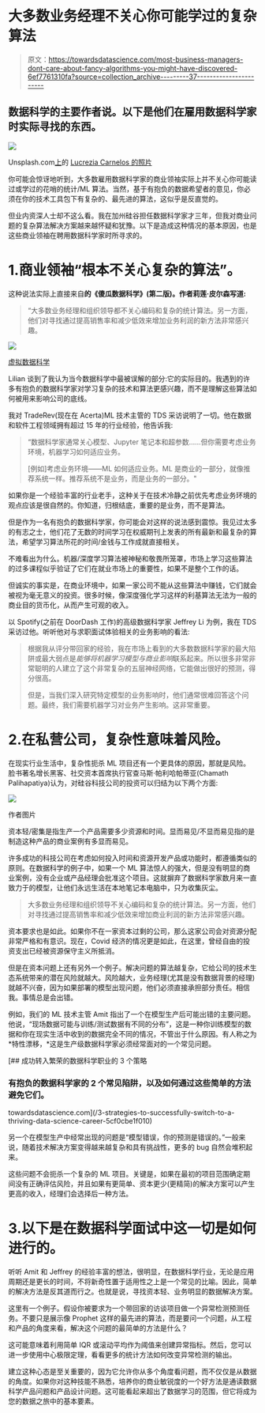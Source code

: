 # 大多数业务经理不关心你可能学过的复杂算法

> 原文：<https://towardsdatascience.com/most-business-managers-dont-care-about-fancy-algorithms-you-might-have-discovered-6ef7761310fa?source=collection_archive---------37----------------------->

## 数据科学的主要作者说。以下是他们在雇用数据科学家时实际寻找的东西。

![](img/9acf1ccd4ab895c0a40f00ab6c52d7fe.png)

Unsplash.com[上](https://unsplash.com/photos/gvc7MK4gnDk)的 [Lucrezia Carnelos 的照片](https://unsplash.com/@ciabattespugnose)

你可能会惊讶地听到，大多数雇用数据科学家的商业领袖实际上并不关心你可能读过或学过的花哨的统计/ML 算法。当然，基于有抱负的数据希望者的意见，你必须在你的技术工具包下有复杂的、最先进的算法，这似乎是反直觉的。

但业内资深人士却不这么看。我在加州硅谷担任数据科学家才三年，但我对商业问题的复杂算法解决方案越来越怀疑和犹豫。以下是造成这种情况的基本原因，也是这些商业领袖在聘用数据科学家时所寻求的。

# 1.商业领袖“根本不关心复杂的算法”。

这种说法实际上直接来自**的《傻瓜数据科学》(第二版)。作者莉莲·皮尔森写道:**

> “大多数业务经理和组织领导都不关心编码和复杂的统计算法。另一方面，他们对寻找通过提高销售率和减少低效来增加业务利润的新方法非常感兴趣。

![](img/8eb36d9871e4eefdad8ac67d510201e4.png)

[虚拟数据科学](https://www.amazon.com/Data-Science-Dummies-2nd-Computers/dp/1119327636)

Lilian 谈到了我认为当今数据科学中最被误解的部分:它的实际目的。我遇到的许多有抱负的数据科学家对学习复杂的技术和算法更感兴趣，而不是理解这些算法如何被用来影响公司的底线。

我对 TradeRev(现在在 Acerta)ML 技术主管的 TDS 采访说明了一切。他在数据和软件工程领域拥有超过 15 年的行业经验，他告诉我:

> “数据科学家通常关心模型、Jupyter 笔记本和超参数……但你需要考虑业务环境，机器学习如何适应业务。
> 
> [例如]考虑业务环境——ML 如何适应业务。ML 是商业的一部分，就像推荐系统一样。推荐系统不是业务，而是业务的一部分。"

如果你是一个经验丰富的行业老手，这种关于在技术冷静之前优先考虑业务环境的观点应该是很自然的。你知道，归根结底，重要的是业务，而不是算法。

但是作为一名有抱负的数据科学家，你可能会对这样的说法感到震惊。我见过太多的有志之士，他们花了无数的时间学习在权威期刊上发表的所有最新和最复杂的算法，希望学习算法所花的时间/金钱与工作成就直接相关。

不难看出为什么。机器/深度学习算法被神秘和敬畏所笼罩，市场上学习这些算法的过多课程似乎验证了它们在就业市场上的重要性，如果不是整个工作的话。

但诚实的事实是，在商业环境中，如果一家公司不能从这些算法中赚钱，它们就会被视为毫无意义的投资。很多时候，像深度强化学习这样的利基算法无法为一般的商业目的货币化，从而产生可观的收入。

以 Spotify(之前在 DoorDash 工作)的高级数据科学家 Jeffrey Li 为例，我在 TDS 采访过他。听听他对与求职面试体验相关的业务影响的看法:

> 根据我从评分带回家的经验，我在市场上看到的大多数数据科学家的最大陷阱或最大弱点是*能够将机器学习模型与商业影响*联系起来。所以很多非常非常聪明的人建立了这个非常复杂的五层神经网络，它能做出很好的预测，得分很高。
> 
> 但是，当我们深入研究特定模型的业务影响时，他们通常很难回答这个问题。最终，我们需要机器学习对业务产生影响。这非常重要。

# 2.在私营公司，复杂性意味着风险。

在现实行业生活中，复杂性扼杀 ML 项目还有一个更具体的原因，那就是风险。脸书著名增长黑客、社交资本首席执行官查马斯·帕利哈帕蒂亚(Chamath Palihapatiya)认为，对硅谷科技公司的投资可以归结为以下两个方面:

![](img/a153b4e05605aeb5de1fbb2148191d03.png)

作者图片

资本轻/密集是指生产一个产品需要多少资源和时间。显而易见/不显而易见指的是制造这种产品的商业案例有多显而易见。

许多成功的科技公司在考虑如何投入时间和资源开发产品或功能时，都遵循类似的原则。在数据科学的例子中，如果一个 ML 算法惊人的强大，但是没有明显的商业案例，没有企业或产品经理会批准这个项目。这就摒弃了数据科学家数月来一直致力于的模型，让他们永远生活在本地笔记本电脑中，只为收集灰尘。

> 大多数业务经理和组织领导不关心编码和复杂的统计算法。另一方面，他们对寻找通过提高销售率和减少低效来增加商业利润的新方法非常感兴趣。

资本要求也是如此。如果你不在一家资本过剩的公司，那么这家公司会对资源分配非常严格和有意识。现在，Covid 经济的情况更是如此，在这里，曾经自由的投资支出已经被资源保守主义所抵消。

但是在资本问题上还有另外一个例子。解决问题的算法越复杂，它给公司的技术生态系统带来的潜在风险就越大。风险越大，业务经理(尤其是没有数据背景的经理)就越不兴奋，因为如果部署的模型出现问题，他们必须直接承担部分责任。相信我。事情总是会出错。

例如，我们的 ML 技术主管 Amit 指出了一个在模型生产后可能出错的主要问题。他说，“现场数据可能与训练/测试数据有不同的分布”，这是一种你训练模型的数据和你在现实生活中收到的数据完全不同的情况，不管出于什么原因。有人称之为*特性漂移，*这是生产级数据科学家必须经常面对的一个常见问题。

[](/3-strategies-to-successfully-switch-to-a-thriving-data-science-career-5cf0cbe1f010) [## 成功转入繁荣的数据科学职业的 3 个策略

### 有抱负的数据科学家的 2 个常见陷阱，以及如何通过这些简单的方法避免它们。

towardsdatascience.com](/3-strategies-to-successfully-switch-to-a-thriving-data-science-career-5cf0cbe1f010) 

另一个在模型生产中经常出现的问题是“模型错误，你的预测是错误的。”一般来说，随着技术解决方案变得越来越复杂和具有挑战性，更多的 bug 自然会堆积起来。

这些问题不会扼杀一个复杂的 ML 项目。关键是，如果在最初的项目范围确定期间没有正确评估风险，并且如果有更简单、资本更少(更精简)的解决方案可以产生更高的收入，经理们会选择后一种方法。

# 3.以下是在数据科学面试中这一切是如何进行的。

听听 Amit 和 Jeffrey 的经验丰富的想法，很明显，在数据科学行业，无论是应用周期还是更长的时间，不将新奇性置于适用性之上是一个常见的比喻。因此，简单的解决方法是反其道而行之。也就是说，寻找资本轻、业务明显的数据解决方案。

这里有一个例子。假设你被要求为一个带回家的访谈项目做一个异常检测预测任务。不要只是展示像 Prophet 这样的最先进的算法，而是要问一个问题，从工程和产品的角度来看，解决这个问题的最简单的方法是什么？

这可能意味着利用简单 IQR 或滚动平均作为阈值来创建异常指标。然后，您可以进一步使用中心极限定理，看看更多的统计方法如何改变异常检测的输出。

建立这种心态是至关重要的，因为它允许你从多个角度看问题，而不仅仅是从数据的角度。如果你对这种技能不熟悉，培养你的商业敏锐度的一个好方法是通读数据科学产品问题和产品设计问题。这可能看起来超出了数据学习的范围，但它将成为您的数据之旅中的基本要素。
